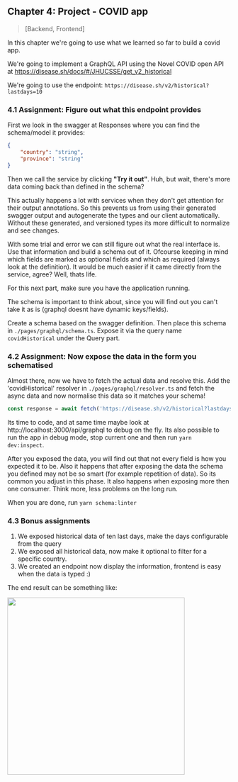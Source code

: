 ## Chapter 4: Project - COVID app

> [Backend, Frontend]

In this chapter we're going to use what we learned so far to build a covid app.

We're going to implement a GraphQL API using the Novel COVID open API at https://disease.sh/docs/#/JHUCSSE/get_v2_historical

We're going to use the endpoint: `https://disease.sh/v2/historical?lastdays=10`

### 4.1 Assignment: Figure out what this endpoint provides

First we look in the swagger at Responses where you can find the schema/model it provides:

```json
{
    "country": "string",
    "province": "string"
}
```

Then we call the service by clicking **"Try it out"**. Huh, but wait, there's more data coming back than defined in the schema?

This actually happens a lot with services when they don't get attention for their output annotations. So this prevents us from using their generated swagger output and autogenerate the types and our client automatically. Without these generated, and versioned types its more difficult to normalize and see changes.

With some trial and error we can still figure out what the real interface is. Use that information and build a schema out of it. Ofcourse keeping in mind which fields are marked as optional fields and which as required (always look at the definition). It would be much easier if it came directly from the service, agree? Well, thats life.

For this next part, make sure you have the application running.

The schema is important to think about, since you will find out you can't take it as is (graphql doesnt have dynamic keys/fields).

Create a schema based on the swagger definition. Then place this schema in `./pages/graphql/schema.ts`. Expose it via the query name `covidHistorical` under the Query part.

### 4.2 Assignment: Now expose the data in the form you schematised

Almost there, now we have to fetch the actual data and resolve this. Add the 'covidHistorical' resolver in `./pages/graphql/resolver.ts` and fetch the async data and now normalise this data so it matches your schema!

```js
const response = await fetch('https://disease.sh/v2/historical?lastdays=10');
```

Its time to code, and at same time maybe look at http://localhost:3000/api/graphql to debug on the fly. Its also possible to run the app in debug mode, stop current one and then run `yarn dev:inspect`.

After you exposed the data, you will find out that not every field is how you expected it to be. Also it happens that after exposing the data the schema you defined may not be so smart (for example repetition of data). So its common you adjust in this phase. It also happens when exposing more then one consumer. Think more, less problems on the long run.

When you are done, run `yarn schema:linter`

### 4.3 Bonus assignments

1. We exposed historical data of ten last days, make the days configurable from the query
2. We exposed all historical data, now make it optional to filter for a specific country.
3. We created an endpoint now display the information, frontend is easy when the data is typed :)

The end result can be something like:

<img src="./img/4-result.png" width="400px" />
